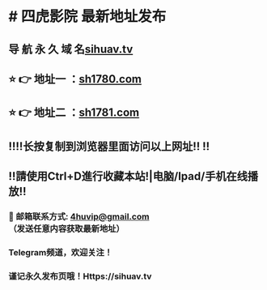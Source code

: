 # # 四虎影院 最新地址发布 
## 导 航 永 久 域 名[sihuav.tv](https://sh1780.com:8888/?channel=boke5)
## ⭐️ 👉 地址一 ：[sh1780.com](https://sh1780.com:8888/?channel=boke5)
## ⭐️ 👉 地址二 ：[sh1781.com](https://sh1781.com:8888/?channel=boke5)
## ‼️‼️长按复制到浏览器里面访问以上网址‼️  ‼️
## ‼️請使用Ctrl+D進行收藏本站!|电脑/Ipad/手机在线播放‼️
### 📧 邮箱联系方式: 4huvip@gmail.com （发送任意内容获取最新地址）
### Telegram频道，欢迎关注！
### 谨记永久发布页哦！Https://sihuav.tv
